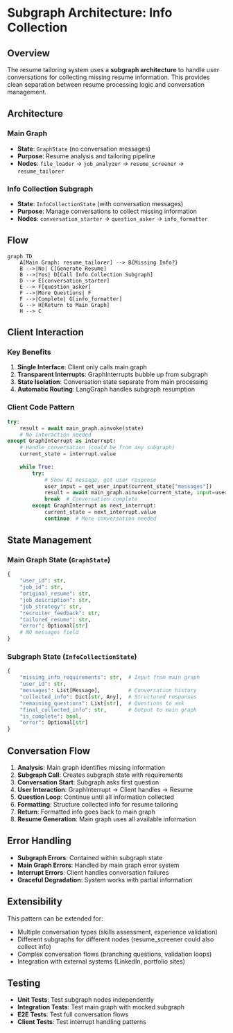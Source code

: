 # Subgraph Architecture: Info Collection

## Overview

The resume tailoring system uses a **subgraph architecture** to handle user conversations for collecting missing resume information. This provides clean separation between resume processing logic and conversation management.

## Architecture

### Main Graph
- **State**: `GraphState` (no conversation messages)
- **Purpose**: Resume analysis and tailoring pipeline
- **Nodes**: `file_loader` → `job_analyzer` → `resume_screener` → `resume_tailorer`

### Info Collection Subgraph
- **State**: `InfoCollectionState` (with conversation messages)
- **Purpose**: Manage conversations to collect missing information
- **Nodes**: `conversation_starter` → `question_asker` → `info_formatter`

## Flow

```mermaid
graph TD
    A[Main Graph: resume_tailorer] --> B{Missing Info?}
    B -->|No| C[Generate Resume]
    B -->|Yes| D[Call Info Collection Subgraph]
    D --> E[conversation_starter]
    E --> F[question_asker]
    F -->|More Questions| F
    F -->|Complete| G[info_formatter]
    G --> H[Return to Main Graph]
    H --> C
```

## Client Interaction

### Key Benefits
1. **Single Interface**: Client only calls main graph
2. **Transparent Interrupts**: GraphInterrupts bubble up from subgraph
3. **State Isolation**: Conversation state separate from main processing
4. **Automatic Routing**: LangGraph handles subgraph resumption

### Client Code Pattern
```python
try:
    result = await main_graph.ainvoke(state)
    # No interaction needed
except GraphInterrupt as interrupt:
    # Handle conversation (could be from any subgraph)
    current_state = interrupt.value
    
    while True:
        try:
            # Show AI message, get user response
            user_input = get_user_input(current_state["messages"])
            result = await main_graph.ainvoke(current_state, input=user_input)
            break  # Conversation complete
        except GraphInterrupt as next_interrupt:
            current_state = next_interrupt.value
            continue  # More conversation needed
```

## State Management

### Main Graph State (`GraphState`)
```python
{
    "user_id": str,
    "job_id": str,
    "original_resume": str,
    "job_description": str,
    "job_strategy": str,
    "recruiter_feedback": str,
    "tailored_resume": str,
    "error": Optional[str]
    # NO messages field
}
```

### Subgraph State (`InfoCollectionState`)
```python
{
    "missing_info_requirements": str,  # Input from main graph
    "user_id": str,
    "messages": List[Message],         # Conversation history
    "collected_info": Dict[str, Any],  # Structured responses
    "remaining_questions": List[str],  # Questions to ask
    "final_collected_info": str,       # Output to main graph
    "is_complete": bool,
    "error": Optional[str]
}
```

## Conversation Flow

1. **Analysis**: Main graph identifies missing information
2. **Subgraph Call**: Creates subgraph state with requirements
3. **Conversation Start**: Subgraph asks first question
4. **User Interaction**: GraphInterrupt → Client handles → Resume
5. **Question Loop**: Continue until all information collected
6. **Formatting**: Structure collected info for resume tailoring
7. **Return**: Formatted info goes back to main graph
8. **Resume Generation**: Main graph uses all available information

## Error Handling

- **Subgraph Errors**: Contained within subgraph state
- **Main Graph Errors**: Handled by main graph error system
- **Interrupt Errors**: Client handles conversation failures
- **Graceful Degradation**: System works with partial information

## Extensibility

This pattern can be extended for:
- Multiple conversation types (skills assessment, experience validation)
- Different subgraphs for different nodes (resume_screener could also collect info)
- Complex conversation flows (branching questions, validation loops)
- Integration with external systems (LinkedIn, portfolio sites)

## Testing

- **Unit Tests**: Test subgraph nodes independently
- **Integration Tests**: Test main graph with mocked subgraph
- **E2E Tests**: Test full conversation flows
- **Client Tests**: Test interrupt handling patterns 